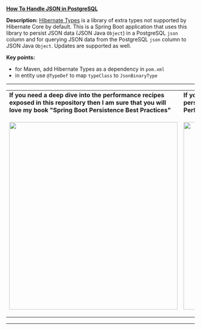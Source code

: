**[How To Handle JSON in PostgreSQL](https://github.com/AnghelLeonard/Hibernate-SpringBoot/tree/master/HibernateSpringBootJsonToPostgreSQL)**

**Description:** [Hibernate Types](https://github.com/vladmihalcea/hibernate-types) is a library of extra types not supported by Hibernate Core by default. This is a Spring Boot application that uses this library to persist JSON data (JSON Java `Object`) in a PostgreSQL `json` column and for querying JSON data from the PostgreSQL `json` column to JSON Java `Object`. Updates are supported as well.

**Key points:**
- for Maven, add Hibernate Types as a dependency in `pom.xml`
- in entity use `@TypeDef` to map `typeClass` to `JsonBinaryType`

-----------------------------------------------------------------------------------------------------------------------    
<table>
     <tr><td><b>If you need a deep dive into the performance recipes exposed in this repository then I am sure that you will love my book "Spring Boot Persistence Best Practices"</b></td><td><b>If you need a hand of tips and illustrations of 100+ Java persistence performance issues then "Java Persistence Performance Illustrated Guide" is for you.</b></td></tr>
     <tr><td>
<a href="https://www.apress.com/us/book/9781484256251"><p align="left"><img src="https://github.com/AnghelLeonard/Hibernate-SpringBoot/blob/master/Spring%20Boot%20Persistence%20Best%20Practices.jpg" height="500" width="450"/></p></a>
</td><td>
<a href="https://leanpub.com/java-persistence-performance-illustrated-guide"><p align="right"><img src="https://github.com/AnghelLeonard/Hibernate-SpringBoot/blob/master/Java%20Persistence%20Performance%20Illustrated%20Guide.jpg" height="500" width="450"/></p></a>
</td></tr></table>

-----------------------------------------------------------------------------------------------------------------------    

